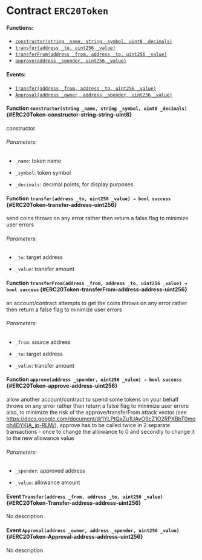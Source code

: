 # Contract `ERC20Token`



#### Functions:
- [`constructor(string _name, string _symbol, uint8 _decimals)`](#ERC20Token-constructor-string-string-uint8)
- [`transfer(address _to, uint256 _value)`](#ERC20Token-transfer-address-uint256)
- [`transferFrom(address _from, address _to, uint256 _value)`](#ERC20Token-transferFrom-address-address-uint256)
- [`approve(address _spender, uint256 _value)`](#ERC20Token-approve-address-uint256)

#### Events:
- [`Transfer(address _from, address _to, uint256 _value)`](#ERC20Token-Transfer-address-address-uint256)
- [`Approval(address _owner, address _spender, uint256 _value)`](#ERC20Token-Approval-address-address-uint256)

#### Function `constructor(string _name, string _symbol, uint8 _decimals)` {#ERC20Token-constructor-string-string-uint8}
constructor

###### Parameters:
- `_name`:        token name

- `_symbol`:      token symbol

- `_decimals`:    decimal points, for display purposes
#### Function `transfer(address _to, uint256 _value) → bool success` {#ERC20Token-transfer-address-uint256}
send coins
throws on any error rather then return a false flag to minimize user errors

###### Parameters:
- `_to`:      target address

- `_value`:   transfer amount

#### Function `transferFrom(address _from, address _to, uint256 _value) → bool success` {#ERC20Token-transferFrom-address-address-uint256}
an account/contract attempts to get the coins
throws on any error rather then return a false flag to minimize user errors

###### Parameters:
- `_from`:    source address

- `_to`:      target address

- `_value`:   transfer amount

#### Function `approve(address _spender, uint256 _value) → bool success` {#ERC20Token-approve-address-uint256}
allow another account/contract to spend some tokens on your behalf
throws on any error rather then return a false flag to minimize user errors
also, to minimize the risk of the approve/transferFrom attack vector
(see https://docs.google.com/document/d/1YLPtQxZu1UAvO9cZ1O2RPXBbT0mooh4DYKjA_jp-RLM/), approve has to be called twice
in 2 separate transactions - once to change the allowance to 0 and secondly to change it to the new allowance value

###### Parameters:
- `_spender`: approved address

- `_value`:   allowance amount


#### Event `Transfer(address _from, address _to, uint256 _value)` {#ERC20Token-Transfer-address-address-uint256}
No description
#### Event `Approval(address _owner, address _spender, uint256 _value)` {#ERC20Token-Approval-address-address-uint256}
No description
